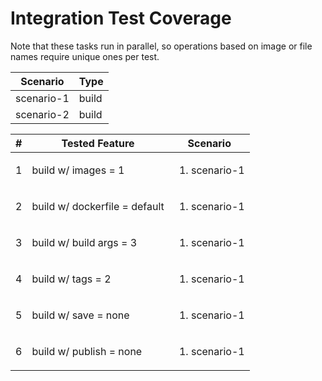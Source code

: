 # Integration Test Coverage

Note that these tasks run in parallel, so operations based on image or file names require unique ones per test.

| Scenario   | Type  | 
|------------|-------|
| scenario-1 | build |
| scenario-2 | build |


| # | Tested Feature                | Scenario                     | 
|---|-------------------------------|------------------------------|
| 1 | build w/ images = 1           | <ol><li>scenario-1</li></ol> |
| 2 | build w/ dockerfile = default | <ol><li>scenario-1</li></ol> |
| 3 | build w/ build args = 3       | <ol><li>scenario-1</li></ol> |
| 4 | build w/ tags = 2             | <ol><li>scenario-1</li></ol> |
| 5 | build w/ save = none          | <ol><li>scenario-1</li></ol> |
| 6 | build w/ publish = none       | <ol><li>scenario-1</li></ol> |


